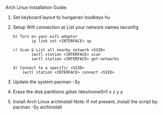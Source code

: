 Arch Linux Installation Guide:

1.	Set keyboard layout to hungarian
		loadkeys hu
    
2.	Setup Wifi connection
		a) List your network <INTERFACE> names
			iwconfig
		
		b) Turn on your wifi adapter 
        		ip link set <INTERFACE> up
			
		c) Scan & List all nearby network <SSID>
        		iwctl station <INTERFACE> scan
        		iwctl station <INTERFACE> get-networks
	
		d) Connect to a specific <SSID>
			iwctl station <INTERFACE> connect <SSID>
      
3. Update the system
    pacman -Sy
    
4. Erase the disk partitions
    gdisk /dev/nvme0n1
    x
    z
    y
    y
    
5. Install Arch Linux
    archinstall
    Note: If not present, install the script by:
    pacman -Sy archinstall

    
